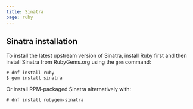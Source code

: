 ```yaml
---
title: Sinatra
page: ruby
---
```


## Sinatra installation

To install the latest upstream version of Sinatra, install Ruby first and then install Sinatra from RubyGems.org using the `gem` command:

```
# dnf install ruby
$ gem install sinatra
```

Or install RPM-packaged Sinatra alternatively with:

```
# dnf install rubygem-sinatra
```
